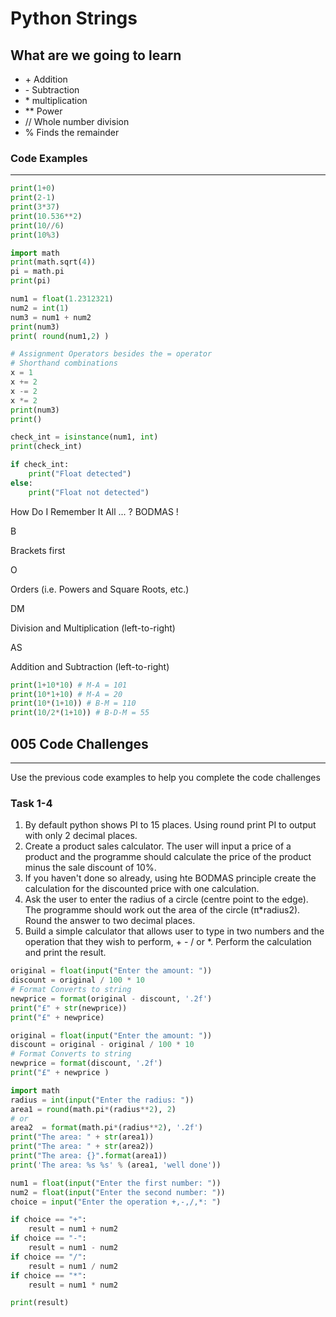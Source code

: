 # Python Strings

## What are we going to learn
  
* \+ Addition
* \- Subtraction
* \* multiplication
* ** Power
* // Whole number division
* % Finds the remainder

### Code Examples
---
```python
print(1+0)
print(2-1)
print(3*37)
print(10.536**2)
print(10//6)
print(10%3)
```
```Python
import math
print(math.sqrt(4))
pi = math.pi
print(pi)
```
```Python
num1 = float(1.2312321)
num2 = int(1)
num3 = num1 + num2
print(num3)
print( round(num1,2) )
```
```Python
# Assignment Operators besides the = operator
# Shorthand combinations
x = 1
x += 2
x -= 2
x *= 2
print(num3)
print()
```
```Python
check_int = isinstance(num1, int)
print(check_int)

if check_int:
    print("Float detected")
else:
    print("Float not detected")
```
How Do I Remember It All ... ? BODMAS !

B

Brackets first

O

Orders (i.e. Powers and Square Roots, etc.)

DM

Division and Multiplication (left-to-right)

AS

Addition and Subtraction (left-to-right)

```Python
print(1+10*10) # M-A = 101
print(10*1+10) # M-A = 20
print(10*(1+10)) # B-M = 110
print(10/2*(1+10)) # B-D-M = 55
```

## 005 Code Challenges
---
Use the previous code examples to help you complete the code challenges

### **Task 1-4**
1. By default python shows PI to 15 places. Using round print PI to output with only 2 decimal places.
2. Create a product sales calculator. The user will input a price of a product and the programme should calculate the price of the product minus the sale discount of 10%.
3. If you haven't done so already, using hte BODMAS principle create the calculation for the discounted price with one calculation.
4. Ask the user to enter the radius of a circle
(centre point to the edge). The programme should work out the area of the circle (π*radius2). Round the answer to two decimal places.
5. Build a simple calculator that allows user to type in two numbers and the operation that they wish to perform, + - / or *. Perform the calculation and print the result.

```Python
original = float(input("Enter the amount: "))
discount = original / 100 * 10
# Format Converts to string
newprice = format(original - discount, '.2f')
print("£" + str(newprice))
print("£" + newprice)
```
```Python
original = float(input("Enter the amount: "))
discount = original - original / 100 * 10 
# Format Converts to string
newprice = format(discount, '.2f')
print("£" + newprice )
```
```Python
import math
radius = int(input("Enter the radius: "))
area1 = round(math.pi*(radius**2), 2)
# or
area2  = format(math.pi*(radius**2), '.2f')
print("The area: " + str(area1))
print("The area: " + str(area2))
print("The area: {}".format(area1))
print('The area: %s %s' % (area1, 'well done'))
```
```Python
num1 = float(input("Enter the first number: "))
num2 = float(input("Enter the second number: "))
choice = input("Enter the operation +,-,/,*: ")

if choice == "+":
    result = num1 + num2
if choice == "-":
    result = num1 - num2
if choice == "/":
    result = num1 / num2
if choice == "*":
    result = num1 * num2

print(result)
```